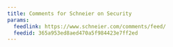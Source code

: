 ```yaml
---
title: Comments for Schneier on Security
params:
  feedlink: https://www.schneier.com/comments/feed/
  feedid: 365a953ed8aed470a5f984423e7ff2ed
---
```

